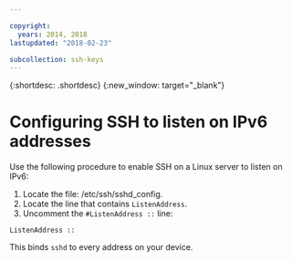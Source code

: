 ```yaml
---

copyright:
  years: 2014, 2018
lastupdated: "2018-02-23"

subcollection: ssh-keys
---
```


{:shortdesc: .shortdesc}
{:new_window: target="_blank"}

# Configuring SSH to listen on IPv6 addresses

Use the following procedure to enable SSH on a Linux server to listen on IPv6:
1. Locate the file: /etc/ssh/sshd_config.
2. Locate the line that contains `ListenAddress`.
3. Uncomment the `#ListenAddress ::` line:
```
ListenAddress ::
```

This binds `sshd` to every address on your device.
